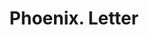 ---
doi: 10.7916/D8GJ0W0N
date_other: '1900'
date_other_textual: 1900-1909
form: correspondence
genre:
- Letters (correspondence)
name:
- Phoenix
object_in_context_url: https://biggert.cul.columbia.edu/items/view/ave_biggert_00311
subject_hierarchical_geographic:
- Lexington, Kentucky, United States
subject_name:
- Phoenix
title: Phoenix. Letter
sort_title: Phoenix. Letter
call_number: ave_biggert_00311
coordinates:
- 38.02972222222222,-84.49472222222222
pid: ave_biggert_00311
identifiers: ave_biggert_00311
permalink: /biggert/ave_biggert_00311/
layout: iiif-image-page
---
